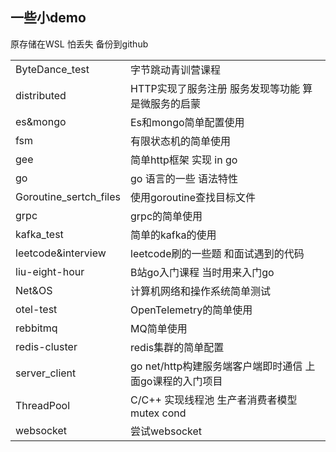 ## 一些小demo 
原存储在WSL 怕丢失 备份到github

|                        |                                                          |
| ---------------------- | -------------------------------------------------------- |
| ByteDance_test         | 字节跳动青训营课程                                       |
| distributed            | HTTP实现了服务注册 服务发现等功能 算是微服务的启蒙       |
| es&mongo               | Es和mongo简单配置使用                                    |
| fsm                    | 有限状态机的简单使用                                     |
| gee                    | 简单http框架 实现 in go                                  |
| go                     | go 语言的一些 语法特性                                   |
| Goroutine_sertch_files | 使用goroutine查找目标文件                                |
| grpc                   | grpc的简单使用                                           |
| kafka_test             | 简单的kafka的使用                                        |
| leetcode&interview     | leetcode刷的一些题 和面试遇到的代码                      |
| liu-eight-hour         | B站go入门课程 当时用来入门go                             |
| Net&OS                 | 计算机网络和操作系统简单测试                             |
| otel-test              | OpenTelemetry的简单使用                                  |
| rebbitmq               | MQ简单使用                                               |
| redis-cluster          | redis集群的简单配置                                      |
| server_client          | go net/http构建服务端客户端即时通信 上面go课程的入门项目 |
| ThreadPool             | C/C++ 实现线程池 生产者消费者模型 mutex cond             |
| websocket              | 尝试websocket                                            |

